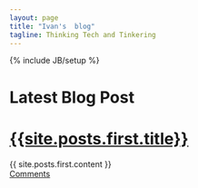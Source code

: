 ```yaml
---
layout: page
title: "Ivan's  blog"
tagline: Thinking Tech and Tinkering
---
```

{% include JB/setup %}

Latest Blog Post
============

<div class='post'>
<h1><a href='{{site.posts.first.url}}'>{{site.posts.first.title}}</a></h1>
<div class='body'>{{ site.posts.first.content }}</div>
<a href='{{site.posts.first.url}}#disqus_thread'>Comments</a>
</div>


